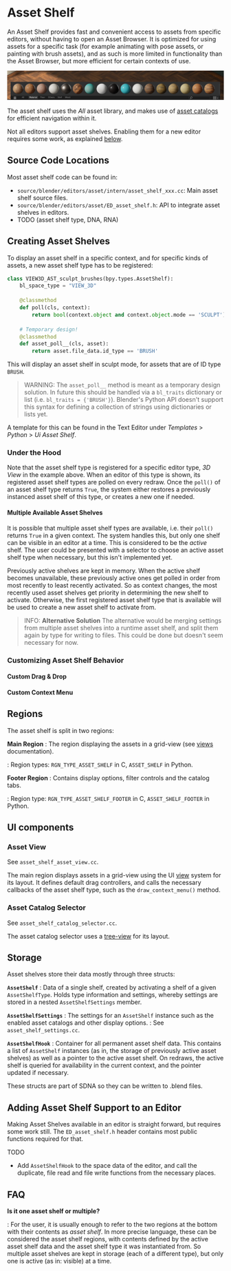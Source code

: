 # Asset Shelf

An Asset Shelf provides fast and convenient access to assets from specific editors, without having to open an Asset Browser. It is optimized for using assets for a specific task (for example animating with pose assets, or painting with brush assets), and as such is more limited in functionality than the Asset Browser, but more efficient for certain contexts of use.

![An asset shelf showing material assets](../img/asset_shelf.png)

The asset shelf uses the _All_ asset library, and makes use of [asset catalogs](../backend/asset_catalogs.md) for efficient navigation within it.

Not all editors support asset shelves. Enabling them for a new editor requires some work, as explained [below](#adding-asset-shelf-support-to-an-editor).

## Source Code Locations

Most asset shelf code can be found in:

- `source/blender/editors/asset/intern/asset_shelf_xxx.cc`: Main asset shelf source files.
- `source/blender/editors/asset/ED_asset_shelf.h`: API to integrate asset shelves in editors.
- TODO (asset shelf type, DNA, RNA)

## Creating Asset Shelves

To display an asset shelf in a specific context, and for specific kinds of assets, a new asset shelf type has to be registered:
```.py
class VIEW3D_AST_sculpt_brushes(bpy.types.AssetShelf):
    bl_space_type = "VIEW_3D"

    @classmethod
    def poll(cls, context):
        return bool(context.object and context.object.mode == 'SCULPT')

    # Temporary design!
    @classmethod
    def asset_poll__(cls, asset):
        return asset.file_data.id_type == 'BRUSH'
```

This will display an asset shelf in sculpt mode, for assets that are of ID type `BRUSH`.

> WARNING:
> The `asset_poll__` method is meant as a temporary design solution. In future this should be handled via a `bl_traits` dictionary or list (i.e. `bl_traits = {'BRUSH'}`). Blender's Python API doesn't support this syntax for defining a collection of strings using dictionaries or lists yet.

A template for this can be found in the Text Editor under _Templates_ > _Python_ > _Ui Asset Shelf_.

### Under the Hood

Note that the asset shelf type is registered for a specific editor type, *3D View* in the example above. When an editor of this type is shown, its registered asset shelf types are polled on every redraw. Once the `poll()` of an asset shelf type returns `True`, the system either restores a previously instanced asset shelf of this type, or creates a new one if needed.

#### Multiple Available Asset Shelves

It is possible that multiple asset shelf types are available, i.e. their `poll()` returns `True` in a given context. The system handles this, but only one shelf can be visible in an editor at a time. This is considered to be the *active* shelf. The user could be presented with a selector to choose an active asset shelf type when necessary, but this isn't implemented yet.

Previously active shelves are kept in memory. When the active shelf becomes unavailable, these previously active ones get polled in order from most recently to least recently activated. So as context changes, the most recently used asset shelves get priority in determining the new shelf to activate. Otherwise, the first registered asset shelf type that is available will be used to create a new asset shelf to activate from.

> INFO: **Alternative Solution**
> The alternative would be merging settings from multiple asset shelves into a runtime asset shelf, and split them again by type for writing to files. This could be done but doesn't seem necessary for now.

### Customizing Asset Shelf Behavior

#### Custom Drag & Drop

#### Custom Context Menu

## Regions

The asset shelf is split in two regions:

__Main Region__
: The region displaying the assets in a grid-view  (see [views](https://wiki.blender.org/wiki/Source/Interface/Views) documentation).

: Region types: `RGN_TYPE_ASSET_SHELF` in C, `ASSET_SHELF` in Python.

__Footer Region__
: Contains display options, filter controls and the catalog tabs.

: Region type: `RGN_TYPE_ASSET_SHELF_FOOTER` in C, `ASSET_SHELF_FOOTER` in Python.

## UI components

### Asset View

See `asset_shelf_asset_view.cc`.

The main region displays assets in a grid-view using the UI [view](https://wiki.blender.org/wiki/Source/Interface/Views) system for its layout. It defines default drag controllers, and calls the necessary callbacks of the asset shelf type, such as the `draw_context_menu()` method.

### Asset Catalog Selector

See `asset_shelf_catalog_selector.cc`.

The asset catalog selector uses a [tree-view](https://wiki.blender.org/wiki/Source/Interface/Views/Tree_Views) for its layout.

## Storage

Asset shelves store their data mostly through three structs:

**`AssetShelf`**
: Data of a single shelf, created by activating a shelf of a given `AssetShelfType`. Holds type information and settings, whereby settings are stored in a nested `AssetShelfSettings` member.

**`AssetShelfSettings`**
: The settings for an `AssetShelf` instance such as the enabled asset catalogs and other display options.
: See `asset_shelf_settings.cc`.

**`AssetShelfHook`**
: Container for all permanent asset shelf data. This contains a list of `AssetShelf` instances (as in, the storage of previously active asset shelves) as well as a pointer to the active asset shelf. On redraws, the active shelf is queried for availability in the current context, and the pointer updated if necessary.

These structs are part of SDNA so they can be written to .blend files.

## Adding Asset Shelf Support to an Editor

Making Asset Shelves available in an editor is straight forward, but requires some work still. The `ED_asset_shelf.h` header contains most public functions required for that.

TODO

- Add `AssetShelfHook` to the space data of the editor, and call the duplicate, file read and file write functions from the necessary places.

## FAQ

**Is it one asset shelf or multiple?**

: For the user, it is usually enough to refer to the two regions at the bottom with their contents as *asset shelf*. In more precise language, these can be considered the asset shelf regions, with contents defined by the active asset shelf data and the asset shelf type it was instantiated from. So multiple asset shelves are kept in storage (each of a different type), but only one is active (as in: visible) at a time.
